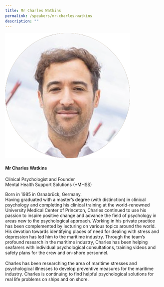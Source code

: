 ```yaml
---
title: Mr Charles Watkins
permalink: /speakers/mr-charles-watkins
description: ""
---
```

<div class="row">
<div class="col is-3"><img src="/images/Speakers/Charles Watkins.png" /></div>
<div class="col is-9 speaker-details">
<h4>Mr Charles Watkins</h4>
<p>Clinical Psychologist and Founder<br />Mental Health Support Solutions (*MHSS)<br /></p>
<p>Born in 1985 in Osnabr&uuml;ck, Germany.<br />Having graduated with a master&rsquo;s degree (with distinction) in clinical psychology and completing his clinical training at the world-renowned University Medical Center of Princeton, Charles continued to use his passion to inspire positive change and advance the field of psychology in areas new to the psychological approach. Working in his private practice has been complemented by lecturing on various topics around the world. His devotion towards identifying places of need for dealing with stress and depression has led him to the maritime industry. Through the team&rsquo;s profound research in the maritime industry, Charles has been helping seafarers with individual psychological consultations, training videos and safety plans for the crew and on-shore personnel.<br /><br />Charles has been researching the area of maritime stresses and psychological illnesses to develop preventive measures for the maritime industry. Charles is continuing to find helpful psychological solutions for real life problems on ships and on shore.</p>
</div>
</div>